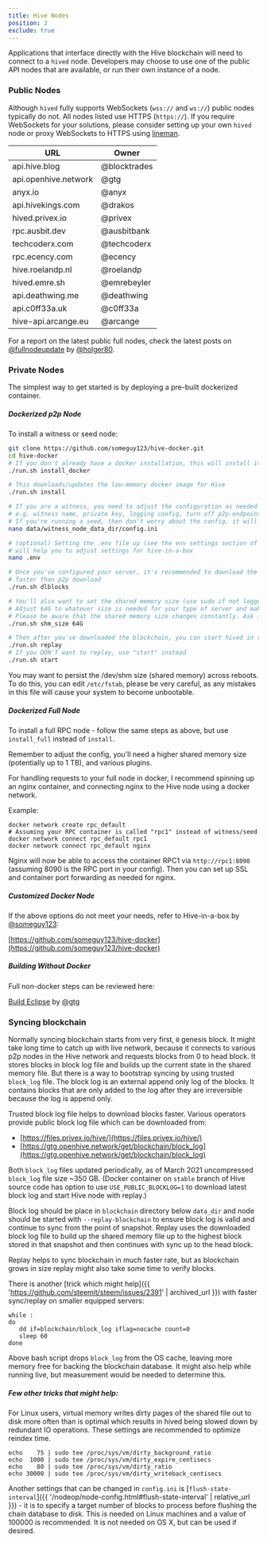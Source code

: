 ```yaml
---
title: Hive Nodes
position: 2
exclude: true
---
```


Applications that interface directly with the Hive blockchain will need to connect to a `hived` node. Developers may choose to use one of the public API nodes that are available, or run their own instance of a node.

### Public Nodes

Although `hived` fully supports WebSockets (`wss://` and `ws://`) public nodes typically do not.  All nodes listed use HTTPS (`https://`).  If you require WebSockets for your solutions, please consider setting up your own `hived` node or proxy WebSockets to HTTPS using [lineman](https://gitlab.syncad.com/hive/lineman).

<div id="report">
  <table>
    <thead>
      <tr><th>URL</th><th>Owner</th><th style="display: none;"></th></tr>
    </thead>
    <tbody>
      <tr><td>api.hive.blog</td><td>@blocktrades</td><td style="display: none;"></td></tr>
      <tr><td>api.openhive.network</td><td>@gtg</td><td style="display: none;"></td></tr>
      <tr><td>anyx.io</td><td>@anyx</td><td style="display: none;"></td></tr>
      <tr><td>api.hivekings.com</td><td>@drakos</td><td style="display: none;"></td></tr>
      <tr><td>hived.privex.io</td><td>@privex</td><td style="display: none;"></td></tr>
      <tr><td>rpc.ausbit.dev</td><td>@ausbitbank</td><td style="display: none;"></td></tr>
      <tr><td>techcoderx.com</td><td>@techcoderx</td><td style="display: none;"></td></tr>
      <tr><td>rpc.ecency.com</td><td>@ecency</td><td style="display: none;"></td></tr>
      <tr><td>hive.roelandp.nl</td><td>@roelandp</td><td style="display: none;"></td></tr>
      <tr><td>hived.emre.sh</td><td>@emrebeyler</td><td style="display: none;"></td></tr>
      <tr><td>api.deathwing.me</td><td>@deathwing</td><td style="display: none;"></td></tr>
      <tr><td>api.c0ff33a.uk</td><td>@c0ff33a</td><td style="display: none;"></td></tr>
      <tr><td>hive-api.arcange.eu</td><td>@arcange</td><td style="display: none;"></td></tr>
    </tbody>
  </table>
</div>

<div id="untracked_report"></div>

<script>
  $(document).ready(function() {
    hive.api.getAccounts(['fullnodeupdate'], function(err, result) {
      var fullnodeupdate = result[0];
      var reportData = jQuery.parseJSON(fullnodeupdate.json_metadata).report;
      var failingNodes = jQuery.parseJSON(fullnodeupdate.json_metadata).failing_nodes;
      var reportRows = $('#report > table > tbody > tr');
      var tracked = [];
      
      jQuery.each(reportRows, function(i, row) {
        jQuery.each(reportData, function(j, r) {
          var host = $(row).find('td:nth-child(1)').text();
          
          if ( (r.node.indexOf(host) != -1 || !r.hive) && !tracked.includes(j) ) {
            tracked.push(j);
          }
            
          with ( $(row).find('td:nth-child(3)') ) {
            if ( r.node.indexOf(host) != -1 && !!r.hive ) {
              html('Version: <code>' + r.version + '</code> ' + (r.history.ok ? '✅' : '⚠️'));
            } else {
              jQuery.each(Object.keys(failingNodes), function(k, f) {
                if ( f.indexOf(host) != -1 ) {
                  html('Failing ⛔');
                }
              });
            }
            
            show();
          }
        });
      });
      
      with ( $('#report > table > thead > tr > th:nth-child(3)') ) {
        text('Details');
        show();
      }
      
      with ( $('#untracked_report') ) {
        empty();
        
        if ( tracked.length != reportData.length ) {
          append("<p>Also see the following public nodes:</p><ul>");
          
          jQuery.each(reportData, function(i, r) {
            if ( !!r.hive && !tracked.includes(i) ) {
              var host = r.node.split('https://')[1];
              
              if ( !!host && host.length > 0 ) {
                append('<li>' + host + ', version: <code>' + r.version + '</code> ' + (r.history.ok ? '✅' : '⚠️') + '</li>');
              }
            }
          });
          
          append("</ul><p>&nbsp;</p>");
        }
      }
    });
  });

</script>

For a report on the latest public full nodes, check the latest posts on [@fullnodeupdate](https://hive.blog/@fullnodeupdate) by [@holger80](https://hive.blog/@holger80).

### Private Nodes

The simplest way to get started is by deploying a pre-built dockerized container.

##### Dockerized p2p Node

To install a witness or seed node:

```bash
git clone https://github.com/someguy123/hive-docker.git
cd hive-docker
# If you don't already have a docker installation, this will install it for you
./run.sh install_docker

# This downloads/updates the low-memory docker image for Hive
./run.sh install

# If you are a witness, you need to adjust the configuration as needed
# e.g. witness name, private key, logging config, turn off p2p-endpoint etc.
# If you're running a seed, then don't worry about the config, it will just work
nano data/witness_node_data_dir/config.ini

# (optional) Setting the .env file up (see the env settings section of this readme)
# will help you to adjust settings for hive-in-a-box
nano .env

# Once you've configured your server, it's recommended to download the block log, as replays can be
# faster than p2p download
./run.sh dlblocks

# You'll also want to set the shared memory size (use sudo if not logged in as root). 
# Adjust 64G to whatever size is needed for your type of server and make sure to leave growth room.
# Please be aware that the shared memory size changes constantly. Ask in a witness chatroom if you're unsure.
./run.sh shm_size 64G

# Then after you've downloaded the blockchain, you can start hived in replay mode
./run.sh replay
# If you DON'T want to replay, use "start" instead
./run.sh start
```

You may want to persist the /dev/shm size (shared memory) across reboots. To do this, you can edit `/etc/fstab`, please be very careful, as any mistakes in this file will cause your system to become unbootable.

##### Dockerized Full Node

To install a full RPC node - follow the same steps as above, but use `install_full` instead of `install`.

Remember to adjust the config, you'll need a higher shared memory size (potentially up to 1 TB), and various plugins.

For handling requests to your full node in docker, I recommend spinning up an nginx container, and connecting nginx to the Hive node using a docker network.

Example:

```
docker network create rpc_default
# Assuming your RPC container is called "rpc1" instead of witness/seed
docker network connect rpc_default rpc1
docker network connect rpc_default nginx
```

Nginx will now be able to access the container RPC1 via `http://rpc1:8090` (assuming 8090 is the RPC port in your config). Then you can set up SSL and container port forwarding as needed for nginx.

##### Customized Docker Node

If the above options do not meet your needs, refer to Hive-in-a-box by [@someguy123](https://hive.blog/@someguy123):

[https://github.com/someguy123/hive-docker](https://github.com/someguy123/hive-docker)

##### Building Without Docker

Full non-docker steps can be reviewed here:

[Build Eclipse](https://peakd.com/hive-160391/@gtg/witness-update-release-candidate-for-eclipse-is-out#build-eclipse) by [@gtg](https://hive.blog/@gtg)

### Syncing blockchain

Normally syncing blockchain starts from very first, `0` genesis block.  It might take long time to catch up with live network, because it connects to various p2p nodes in the Hive network and requests blocks from 0 to head block.  It stores blocks in block log file and builds up the current state in the shared memory file.  But there is a way to bootstrap syncing by using trusted `block_log` file.  The block log is an external append only log of the blocks.  It contains blocks that are only added to the log after they are irreversible because the log is append only.

Trusted block log file helps to download blocks faster. Various operators provide public block log file which can be downloaded from:

* [https://files.privex.io/hive/](https://files.privex.io/hive/)
* [https://gtg.openhive.network/get/blockchain/block_log](https://gtg.openhive.network/get/blockchain/block_log)

Both `block_log` files updated periodically, as of March 2021 uncompressed `block_log` file size ~350 GB. (Docker container on `stable` branch of Hive source code has option to use `USE_PUBLIC_BLOCKLOG=1` to download latest block log and start Hive node with replay.)

Block log should be place in `blockchain` directory below `data_dir` and node should be started with `--replay-blockchain` to ensure block log is valid and continue to sync from the point of snapshot. Replay uses the downloaded block log file to build up the shared memory file up to the highest block stored in that snapshot and then continues with sync up to the head block.

Replay helps to sync blockchain in much faster rate, but as blockchain grows in size replay might also take some time to verify blocks.

There is another [trick which might help]({{ 'https://github.com/steemit/steem/issues/2391' | archived_url }}) with faster sync/replay on smaller equipped servers:

```
while :
do
   dd if=blockchain/block_log iflag=nocache count=0
   sleep 60
done
```

Above bash script drops `block_log` from the OS cache, leaving more memory free for backing the blockchain database. It might also help while running live, but measurement would be needed to determine this.

##### Few other tricks that might help:

For Linux users, virtual memory writes dirty pages of the shared file out to disk more often than is optimal which results in hived being slowed down by redundant IO operations.  These settings are recommended to optimize reindex time.

```
echo    75 | sudo tee /proc/sys/vm/dirty_background_ratio
echo  1000 | sudo tee /proc/sys/vm/dirty_expire_centisecs
echo    80 | sudo tee /proc/sys/vm/dirty_ratio
echo 30000 | sudo tee /proc/sys/vm/dirty_writeback_centisecs
```

Another settings that can be changed in `config.ini` is [`flush-state-interval`]({{ '/nodeop/node-config.html#flush-state-interval' | relative_url }}) - it is to specify a target number of blocks to process before flushing the chain database to disk. This is needed on Linux machines and a value of 100000 is recommended. It is not needed on OS X, but can be used if desired.
